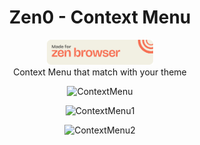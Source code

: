 <h1 align="center">
  Zen0 - Context Menu
</h1>

<p align="center">
  <a href="https://zen-browser.app"><img height="40" src="https://github.com/heyitszenithyt/zen-browser-badges/blob/fb14dcd72694b7176d141c774629df76af87514e/light/zen-badge-light.png"></a>
  <br>
  Context Menu that match with your theme
</p>

<p align="center">
  <img src="https://github.com/user-attachments/assets/cd4b7dc2-e29c-490e-b72b-0301bc0bb85b" alt="ContextMenu" />
</p>
<p align="center">
  <img src="https://github.com/user-attachments/assets/d1c71c7f-5a61-4e6d-8203-5397466c9a5e" alt="ContextMenu1" />
</p>
<p align="center">
  <img src="https://github.com/user-attachments/assets/c9737c34-ce38-4573-bf9c-b4b323431d3e" alt="ContextMenu2" />
</p>
